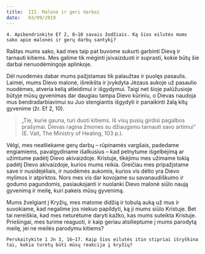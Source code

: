 ```yaml
---
title:  III. Malonė ir geri darbai
date:   03/09/2019
---
```


`4. Apibendrinkite Ef 2, 8–10 savais žodžiais. Ką šios eilutės mums sako apie malonės ir gerų darbų santykį?`
								
Raštas mums sako, kad mes taip pat buvome sukurti garbinti Dievą ir tarnauti kitiems. Mes galime tik mėginti įsivaizduoti ir suprasti, kokie būtų šie darbai nenuodėmingoje aplinkoje.

Dėl nuodėmės dabar mums pažįstamas tik palaužtas ir puolęs pasaulis. Laimei, mums Dievo malonė, išreikšta ir įvykdyta Jėzaus aukoje už pasaulio nuodėmes, atveria kelią atleidimui ir išgydymui. Taigi net šioje palūžusioje būtyje mūsų gyvenimas dar daugiau tampa Dievo kūriniu, o Dievas naudoja mus bendradarbiavimui su Juo stengiantis išgydyti ir panaikinti žalą kitų gyvenime (žr. Ef 2, 10). 

> <p></p>
> „Tie, kurie gauna, turi duoti kitiems. Iš visų pusių girdisi pagalbos prašymai. Dievas ragina žmones su džiaugsmu tarnauti savo artimui“ (E. Vait, The Ministry of Healing, 103 p.).

Vėlgi, mes neatliekame gerų darbų – rūpinamės vargšais, padedame engiamiems, pavalgydiname išalkusius – kad pelnytume išgelbėjimą ar užimtume padėtį Dievo akivaizdoje. Kristuje, tikėjimu mes užimame tokią padėtį Dievo akivaizdoje, kurios mums reikia. Greičiau mes pripažįstame save ir nusidėjėliais, ir nuodėmės aukomis, kurios vis dėlto yra Dievo mylimos ir atpirktos. Nors mes vis dar kovojame su savanaudiškumo ir godumo pagundomis, pasiaukojanti ir nuolanki Dievo malonė siūlo naują gyvenimą ir meilę, kuri pakeis mūsų gyvenimą.

Mums žvelgiant į Kryžių, mes matome didžią ir tobulą auką už mus ir suvokiame, kad negalime jos niekuo papildyti, ką ji mums siūlo Kristuje. Bet tai nereiškia, kad mes neturėtume daryti kažko, kas mums suteikta Kristuje. Priešingai, mes turime reaguoti, ir kaip geriau atsilieptume į mums parodytą meilę, jei ne meilės parodymu kitiems?

`Perskaitykite 1 Jn 3, 16–17. Kaip šios eilutės itin stipriai išryškina tai, kokia turėtų būti mūsų reakcija į kryžių?`
